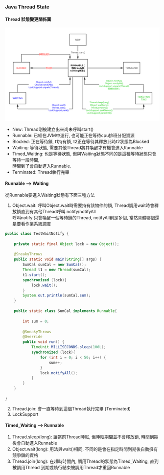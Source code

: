 ### Java Thread State

#### Thread 狀態變更關係圖
![](img/thread_state.png)

* New: Thread剛被建立出來尚未呼叫start()
* Runnable: 已經在JVM中運行, 也可能正在等待cpu排班分配資源
* Blocked: 正在等待鎖, t1持有鎖, t2正在等待其釋放此時t2狀態為Blocked
* Waiting: 等待狀態, 需要其他Thread將其喚醒才有機會進入Runnable
* Timed_Waiting: 也是等待狀態, 但與Waiting狀態不同的是這種等待狀態只會等待一段時間, <br>
   時間到了會自動進入Runnable.
* Terminated: Thread執行完畢


#### Runnable --> Waiting
從Runnable要進入Waiting狀態有下面三種方法
1. Object.wait: 呼叫Object.wait時需要持有該物件的鎖, Thread調用wait時會釋放鎖直到有其他Thread呼叫 notify/notifyAll <br>
   呼叫notify 只會喚醒一個等待鎖的Thread, notifyAll則是多個, 當然具體哪個還是要看作業系統調度
```java
public class TestWaitNotify {

    private static final Object lock = new Object();

    @SneakyThrows
    public static void main(String[] args) {
        SumCal sumCal = new SumCal();
        Thread t1 = new Thread(sumCal);
        t1.start();
        synchronized (lock){
            lock.wait();
        }
        System.out.println(sumCal.sum);
    }

    public static class SumCal implements Runnable{

        int sum = 0;

        @SneakyThrows
        @Override
        public void run() {
            TimeUnit.MILLISECONDS.sleep(100L);
            synchronized (lock){
                for (int i = 0; i < 50; i++) {
                    sum++;
                }
                lock.notifyAll();
            }
        }
    }

}
```
2. Thread.join: 會一直等待到這個Thread執行完畢 (Terminated)
3. LockSupport

#### Timed_Waiting --> Runnable
1. Thread.sleep(long): 讓當前Thread睡眠, 但睡眠期間並不會釋放鎖, 時間到期後會自動進入Runnable
2. Object.wait(long): 用法與wait()相同, 不同的是會在指定時間到期後自動擁有競爭鎖的資格
3. Thread.join(long): 在超時時間內, 調用Thread的狀態為Timed_Waiting, 直到被調用Thread 到期或執行結束被調用Thread才重回Runnable
